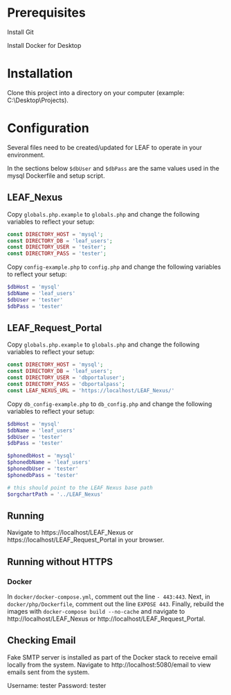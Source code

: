 # Prerequisites

Install Git

Install Docker for Desktop

# Installation

Clone this project into a directory on your computer (example: C:\Desktop\Projects).

# Configuration

Several files need to be created/updated for LEAF to operate in your environment.

In the sections below `$dbUser` and `$dbPass` are the same values used in the mysql Dockerfile and setup script.

## LEAF_Nexus

Copy `globals.php.example` to `globals.php` and change the following variables to reflect your setup:

```php
const DIRECTORY_HOST = 'mysql';
const DIRECTORY_DB = 'leaf_users';
const DIRECTORY_USER = 'tester';
const DIRECTORY_PASS = 'tester';
```
	
Copy `config-example.php` to `config.php` and change the following variables to reflect your setup:

```php
$dbHost = 'mysql'
$dbName = 'leaf_users'
$dbUser = 'tester'
$dbPass = 'tester'
```

## LEAF_Request_Portal 

Copy `globals.php.example` to `globals.php` and change the following variables to reflect your setup:

```php
const DIRECTORY_HOST = 'mysql';
const DIRECTORY_DB = 'leaf_users';
const DIRECTORY_USER = 'dbportaluser';
const DIRECTORY_PASS = 'dbportalpass';
const LEAF_NEXUS_URL = 'https://localhost/LEAF_Nexus/'
```

Copy `db_config-example.php` to `db_config.php` and change the following variables to reflect your setup:

```php
$dbHost = 'mysql'
$dbName = 'leaf_users'
$dbUser = 'tester'
$dbPass = 'tester'

$phonedbHost = 'mysql'
$phonedbName = 'leaf_users'
$phonedbUser = 'tester'
$phonedbPass = 'tester'	

# this should point to the LEAF Nexus base path 
$orgchartPath = '../LEAF_Nexus'
```

## Running

Navigate to https://localhost/LEAF_Nexus or https://localhost/LEAF_Request_Portal in your browser.

## Running without HTTPS
### Docker
In `docker/docker-compose.yml`, comment out the line `- 443:443`.  Next, in `docker/php/Dockerfile`, comment out the line `EXPOSE 443`.  Finally, rebuild the images with `docker-compose build --no-cache` and navigate to http://localhost/LEAF_Nexus or http://localhost/LEAF_Request_Portal.


## Checking Email

Fake SMTP server is installed as part of the Docker stack to receive email locally from the system. Navigate to http://localhost:5080/email to view emails sent from the system.

Username: tester
Password: tester
